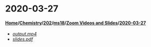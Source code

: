 # 2020-03-27
#### [Home](../../../../..)\/[Chemistry](../../../..)\/[202](../../..)\/[ms18](../..)\/[Zoom Videos and Slides](..)\/[2020-03-27]()
- [_output.mp4_](output.mp4)
- [_slides.pdf_](slides.pdf)
